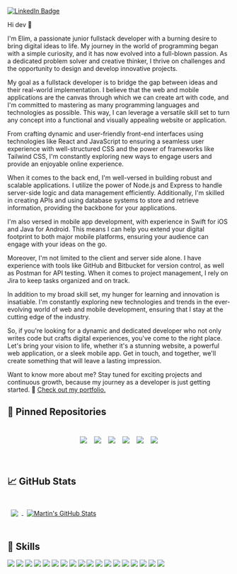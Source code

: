 [![LinkedIn Badge](https://img.shields.io/badge/LinkedIn-Profile-informational?style=flat&logo=linkedin&logoColor=white&color=0D76A8)]([https://www.linkedin.com/in/braydon-coyer/](https://www.linkedin.com/in/elimflorvil/))


Hi dev 👋

I'm Elim, a passionate junior fullstack developer with a burning desire to bring digital ideas to life. My journey in the world of programming began with a simple curiosity, and it has now evolved into a full-blown passion. As a dedicated problem solver and creative thinker, I thrive on challenges and the opportunity to design and develop innovative projects.

My goal as a fullstack developer is to bridge the gap between ideas and their real-world implementation. I believe that the web and mobile applications are the canvas through which we can create art with code, and I'm committed to mastering as many programming languages and technologies as possible. This way, I can leverage a versatile skill set to turn any concept into a functional and visually appealing website or application.

From crafting dynamic and user-friendly front-end interfaces using technologies like React and JavaScript to ensuring a seamless user experience with well-structured CSS and the power of frameworks like Tailwind CSS, I'm constantly exploring new ways to engage users and provide an enjoyable online experience.

When it comes to the back end, I'm well-versed in building robust and scalable applications. I utilize the power of Node.js and Express to handle server-side logic and data management efficiently. Additionally, I'm skilled in creating APIs and using database systems to store and retrieve information, providing the backbone for your applications.

I'm also versed in mobile app development, with experience in Swift for iOS and Java for Android. This means I can help you extend your digital footprint to both major mobile platforms, ensuring your audience can engage with your ideas on the go.

Moreover, I'm not limited to the client and server side alone. I have experience with tools like GitHub and Bitbucket for version control, as well as Postman for API testing. When it comes to project management, I rely on Jira to keep tasks organized and on track.

In addition to my broad skill set, my hunger for learning and innovation is insatiable. I'm constantly exploring new technologies and trends in the ever-evolving world of web and mobile development, ensuring that I stay at the cutting edge of the industry.

So, if you're looking for a dynamic and dedicated developer who not only writes code but crafts digital experiences, you've come to the right place. Let's bring your vision to life, whether it's a stunning website, a powerful web application, or a sleek mobile app. Get in touch, and together, we'll create something that will leave a lasting impression.

Want to know more about me? Stay tuned for exciting projects and continuous growth, because my journey as a developer is just getting started. 🤤 [Check out my portfolio.](https://elimf.github.io/)


## 📌 Pinned Repositories

<br>

<div style="display: flex; flex-wrap: wrap; justify-content: center;">
  <a href="https://github.com/elimf/Calculatrice">
    <img align="center" style="margin: 0.5rem;" src="https://github-readme-stats.vercel.app/api/pin/?username=elimf&repo=Calculatrice&title_color=ffffff&text_color=c9cacc&icon_color=4AB197&bg_color=B0E0E6" />
  </a>

  <a href="https://github.com/elimf/SneakersAddict">
    <img align="center" style="margin: 0.5rem;" src="https://github-readme-stats.vercel.app/api/pin/?username=elimf&repo=SneakersAddict&title_color=ffffff&text_color=c9cacc&icon_color=4AB197&bg_color=1A2B34" />
  </a>

  <a href="https://github.com/elimf/CodingShop">
    <img align="center" style="margin: 0.5rem;" src="https://github-readme-stats.vercel.app/api/pin/?username=elimf&repo=CodingShop&title_color=ffffff&text_color=c9cacc&icon_color=4AB197&bg_color=1A2B34" />
  </a>

  <a href="https://github.com/elimf/Instagram">
    <img align="center" style="margin: 0.5rem;" src="https://github-readme-stats.vercel.app/api/pin/?username=elimf&repo=Instagram&title_color=ffffff&text_color=c9cacc&icon_color=4AB197&bg_color=1A2B34" />
  </a>

  <a href="https://github.com/elimf/elimf.github.io">
    <img align="center" style="margin: 0.5rem;" src="https://github-readme-stats.vercel.app/api/pin/?username=elimf&repo=elimf.github.io&title_color=ffffff&text_color=c9cacc&icon_color=4AB197&bg_color=1A2B34" />
  </a>
  <a href="https://github.com/elimf/Etch-a-sketch">
    <img align="center" style="margin: 0.5rem;" src="https://github-readme-stats.vercel.app/api/pin/?username=elimf&repo=Etch-a-sketch&title_color=ffffff&text_color=c9cacc&icon_color=4AB197&bg_color=1A2B34" />
  </a>
</div>

<br>
<br>

## &#x1f4c8; GitHub Stats

<br>

<a href="https://github.com/elimf">
  <img align="center" style="margin:0.5rem" src="https://github-readme-stats.vercel.app/api/top-langs/?username=elimf&hide=html,css&title_color=ffffff&text_color=c9cacc&icon_color=4AB197&bg_color=1A2B34" />
</a>

<a href="https://github.com/elimf">
  <img align="center" style="margin:0.5rem" src="https://github-readme-stats.vercel.app/api?username=elimf&show_icons=true&line_height=27&count_private=true&title_color=ffffff&text_color=c9cacc&icon_color=4AB097&bg_color=1A2B34" alt="Martin's GitHub Stats" />
</a>

<br>
<br>

## 💼 Skills

![](https://img.shields.io/badge/Code-React-informational?style=flat&logo=react&logoColor=white&color=4AB197)
![](https://img.shields.io/badge/Code-JavaScript-informational?style=flat&logo=JavaScript&logoColor=white&color=4AB197)
![](https://img.shields.io/badge/Visual_Studio_Code-0078D4?style=for-the-badge&logo=visual%20studio%20code&logoColor=white)
![](https://img.shields.io/badge/Style-CSS-informational?style=flat&logo=css3&logoColor=white&color=4AB197)
![](https://img.shields.io/badge/Style-Tailwind-informational?style=flat&logo=Tailwind-CSS&logoColor=white&color=4AB197)
![](https://img.shields.io/badge/Flutter-02569B?style=for-the-badge&logo=flutter&logoColor=white)
![](https://img.shields.io/badge/Tools-NPM-informational?style=flat&logo=npm&logoColor=white&color=4AB197)
![](https://img.shields.io/badge/Tools-Postman-informational?style=flat&logo=Postman&logoColor=white&color=4AB197)
![](https://img.shields.io/badge/Tools-GitHub-informational?style=flat&logo=GitHub&logoColor=white&color=4AB197)
![](https://img.shields.io/badge/Tools-Bitbucket-informational?style=flat&logo=Bitbucket&logoColor=white&color=4AB197)
![](https://img.shields.io/badge/Tools-Jira-informational?style=flat&logo=Jira-Software&logoColor=white&color=4AB197)
![](https://img.shields.io/badge/Style-Bootstrap-informational?style=flat&logo=bootstrap&logoColor=white&color=4AB197)
![](https://img.shields.io/badge/Code-Node.js-informational?style=flat&logo=node.js&logoColor=white&color=4AB197)
![](https://img.shields.io/badge/Code-Express-informational?style=flat&logo=express&logoColor=white&color=4AB197)
![](https://img.shields.io/badge/Code-Swift-informational?style=flat&logo=swift&logoColor=white&color=4AB197)
![](https://img.shields.io/badge/Code-Android-informational?style=flat&logo=android&logoColor=white&color=4AB197)
![](https://img.shields.io/badge/Code-Java-informational?style=flat&logo=java&logoColor=white&color=4AB197)
![](https://img.shields.io/badge/Code-Nest.js-informational?style=flat&logo=nest.js&logoColor=white&color=4AB197)


